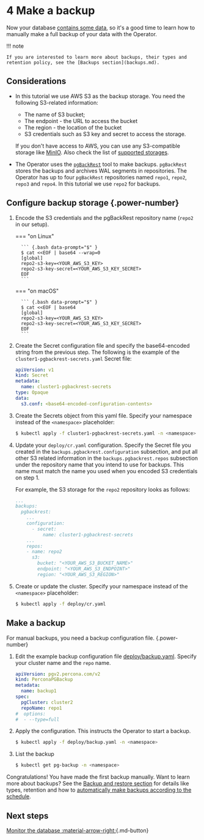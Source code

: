 # 4 Make a backup

Now your database [contains some data](data-insert.md), so it's a good time to learn how to manually make a full backup of your data with the Operator. 

!!! note 

    If you are interested to learn more about backups, their types and retention policy, see the [Backups section](backups.md).

## Considerations

* In this tutorial we use AWS S3 as the backup storage. You need the following S3-related information:

    * The name of S3 bucket;
    * The endpoint - the URL to access the bucket
    * The region - the location of the bucket
    * S3 credentials such as S3 key and secret to access the storage.

    If you don't have access to AWS, you can use any S3-compatible storage like [MinIO](https://min.io/docs/minio/linux/index.html). Also check the list of [supported storages](backups.md#backup-storage).

* The Operator uses the [`pgBackRest`](https://pgbackrest.org/) tool to make backups. `pgBackRest` stores the backups and archives WAL segments in repositories. The Operator has up to four `pgBackRest` repositories named `repo1`, `repo2`, `repo3` and `repo4`. In this tutorial we use `repo2` for backups.

## Configure backup storage {.power-number}

1. Encode the S3 credentials and the pgBackRest repository name (`repo2` in our setup).

    === "on Linux"

         ``` {.bash data-prompt="$" }
         $ cat <<EOF | base64 --wrap=0
         [global]
         repo2-s3-key=<YOUR_AWS_S3_KEY>
         repo2-s3-key-secret=<YOUR_AWS_S3_KEY_SECRET>
         EOF
         ```     

    === "on macOS"

         ``` {.bash data-prompt="$" }
         $ cat <<EOF | base64
         [global]
         repo2-s3-key=<YOUR_AWS_S3_KEY>
         repo2-s3-key-secret=<YOUR_AWS_S3_KEY_SECRET>
         EOF
         ```

2. Create the Secret configuration file and specify the base64-encoded string from the previous step. The following is the example of the  `cluster1-pgbackrest-secrets.yaml` Secret file:

    ```yaml
    apiVersion: v1
    kind: Secret
    metadata:
      name: cluster1-pgbackrest-secrets
    type: Opaque
    data:
      s3.conf: <base64-encoded-configuration-contents>
    ```

3. Create the Secrets object from this yaml file. Specify your namespace instead of the `<namespace>` placeholder:

    ``` {.bash data-prompt="$" }
    $ kubectl apply -f cluster1-pgbackrest-secrets.yaml -n <namespace>
    ```

4. Update your `deploy/cr.yaml` configuration. Specify the Secret file you created in the `backups.pgbackrest.configuration` subsection, and put all other S3 related information in the `backups.pgbackrest.repos` subsection under the repository name that you intend to use for backups. This name must match the name you used when you encoded S3 credentials on step 1.

    For example, the S3 storage for the `repo2` repository looks as follows:

    ```yaml
    ...
    backups:
      pgbackrest:
        ...
        configuration:
          - secret:
              name: cluster1-pgbackrest-secrets
        ...
        repos:
        - name: repo2
          s3:
            bucket: "<YOUR_AWS_S3_BUCKET_NAME>"
            endpoint: "<YOUR_AWS_S3_ENDPOINT>"
            region: "<YOUR_AWS_S3_REGION>"
    ```

5. Create or update the cluster. Specify your namespace instead of the `<namespace>` placeholder:

    ``` {.bash data-prompt="$" }
    $ kubectl apply -f deploy/cr.yaml
    ``` 

## Make a backup 

For manual backups, you need a backup configuration file.
{.power-number}

1. Edit the example backup configuration file [deploy/backup.yaml](https://github.com/percona/percona-postgresql-operator/blob/main/deploy/backup.yaml). Specify your cluster name and the `repo` name.

    ```yaml
    apiVersion: pgv2.percona.com/v2
    kind: PerconaPGBackup
    metadata:
      name: backup1
    spec:
      pgCluster: cluster2
      repoName: repo1
    #  options:
    #  - --type=full
    ```

2. Apply the configuration. This instructs the Operator to start a backup.

    ``` {.bash data-prompt="$" }
    $ kubectl apply -f deploy/backup.yaml -n <namespace>
    ```

3. List the backup

    ``` {.bash data-prompt="$" }
    $ kubectl get pg-backup -n <namespace>
    ```

Congratulations! You have made the first backup manually. Want to learn more about backups? See the [Backup and restore section](backups.md) for details like types, retention and how to [automatically make backups according to the schedule](backups-schedule.md).

## Next steps

[Monitor the database :material-arrow-right:](monitoring.md){.md-button}
